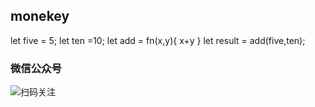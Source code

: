 ## monekey

let five = 5;
let ten =10;
let add = fn(x,y){
    x+y
}
let result = add(five,ten);

### 微信公众号
![扫码关注](https://tvax4.sinaimg.cn/large/a616b9a4gy1grl9d1rdpvj2076076wey.jpg)
